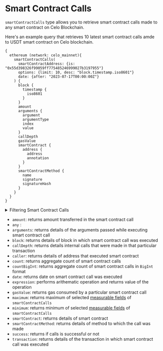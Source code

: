 
# Smart Contract Calls

`smartContractCalls` type allows you to retrieve smart contract calls made to any smart contract on Celo Blockchain.

Here's an example query that retrieves 10 latest smart contract calls amde to USDT smart contract on Celo blockchain.

```
{
  ethereum (network: celo_mainnet){
    smartContractCalls(
      smartContractAddress: {is: "0x55d398326f99059ff775485246999027b3197955"}
      options: {limit: 10, desc: "block.timestamp.iso8601"}
      date: {after: "2023-07-17T00:00:00Z"}
    ) {
      block {
        timestamp {
          iso8601
        }
      }
      amount
      arguments {
        argument
        argumentType
        index
        value
      }
      callDepth
      gasValue
      smartContract {
        address {
          address
          annotation
        }
      }
      smartContractMethod {
        name
        signature
        signatureHash
      }
    }
  }
}

```

<details>
<summary>Filtering Smart Contract Calls</summary>

Smart Contract Calls can be filtered using following arguments:

- `any`:
- `callDepth`: Filter by call depth of smart contract calls. Available comparision operators are `in`, `is`, `not`, `notIn`.
- `caller`: Filter by caller of that call. Avaiable comparision operators are `in`, `is`, `not`, `notIn`.
- `date`: Filter by date on which smart contract calls was executed. Date should be in ISO8601-encoded datetime string. Ex, June 17th, 2023 will be `2023-07-17T00:00:00Z`. Available comparision operators are `after`, `before`, `between`, `in`, `is`, `not`, `notIn`, `since`, `tiil`.
- `external`:
- `height`: Filter by height of block where smart contract call was executed. Available comparision operators are `between`, `gt`, `gteq`, `in`, `is`, `lt`, `lteq`, `not`, `notIn`.
- `options`: Filter returned data by ordering, limiting and constrainting smart contract call data. Available fields: `asc`, `ascByInteger`, `desc`, `descByInteger`, `limit`, `limitBy`, `offset
- `smartContractAddress`: Filter by address of the smart contract. Available comaprision operators are `in`, `is`, `not`, `notIn`.
- `smartContractMethod`: Filter by method of the smart contract was called. Available comaprision operators are `in`, `is`, `not`, `notIn`.
- `smartContractType`: Filter by type of the smart contract on which call happened. Avaiable comparision operators are `in`, `is`, `not`, `notIn`.
- `success`:
- `time`: Filter by time when smart contract call was executed. Time should be in ISO8601-encoded datetime string. Ex, June 17th, 2023 will be `2023-07-17T00:00:00Z`. Available comparision operator are `after`, `before`, `between`, `in`, `is`, `not`, `notIn`, `since`, `tiil`.
- `txFrom`: Filter by the address responsible for executing smart contract calls. Available comparision operators are `in`, `is`, `not`, `notIn`.
- `txHash`: Filter by transaction hash of the transaction in which smart contract call was executed. Available comparision operators are `is`, `in`, `not`, `notIn`.

</details>

- `amount`: returns amount transferred in the smart contract call
- `any` :
- `arguments`: returns details of the arguments passed while executing smart contract call
- `block`: returns details of block in which smart contract call was executed
- `callDepth`: returns details internal calls that were made in that particular transaction
- `caller`: returns details of address that executed smart contract
- `count`: returns aggregate count of smart contract calls
- `countBigInt`: returns aggregate count of smart contract calls in `BigInt` format
- `date`: returns date on smart contract call was executed
- `expression`: performs arithematic operation and returns value of the operation
- `gasValue`: returns gas consumed by a particular smart contract call
- `maximum`: returns maximum of selected [measurable fields](/v1/docs/graphql-reference/enums/ethereum-calls-measureable) of `smartContractCalls`
- `minimum`: returns minimum of selected [measurable fields](/v1/docs/graphql-reference/enums/ethereum-calls-measureable) of `smartContractCalls`
- `smartContract`: returns details of smart contract
- `smartContractMethod`: returns details of method to which the call was made
- `success`: returns if calls is successful or not
- `transaction`: returns details of the transaction in which smart contract call was executed
